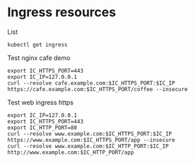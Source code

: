 # Ingress resources

List

```shell
kubectl get ingress 
```

Test nginx cafe demo

```shell
export IC_HTTPS_PORT=443
export IC_IP=127.0.0.1
curl --resolve cafe.example.com:$IC_HTTPS_PORT:$IC_IP https://cafe.example.com:$IC_HTTPS_PORT/coffee --insecure
```

Test web ingress https

```shell
export IC_IP=127.0.0.1
export IC_HTTPS_PORT=443
export IC_HTTP_PORT=80
curl --resolve www.example.com:$IC_HTTPS_PORT:$IC_IP https://www.example.com:$IC_HTTPS_PORT/app --insecure
curl --resolve www.example.com:$IC_HTTP_PORT:$IC_IP http://www.example.com:$IC_HTTP_PORT/app
```
